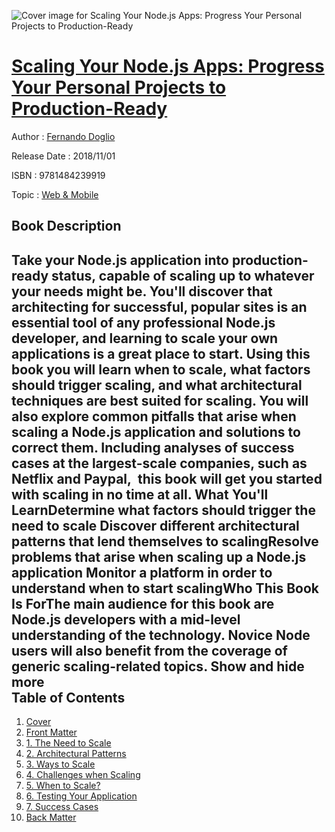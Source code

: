 ![Cover image for Scaling Your Node.js Apps: Progress Your Personal Projects to Production-Ready](https://imgdetail.ebookreading.net/cover/cover/web_mobile/EB9781484239919.jpg)

[Scaling Your Node.js Apps: Progress Your Personal Projects to Production-Ready](https://ebookreading.net/view/book/Scaling+Your+Node.js+Apps%3A+Progress+Your+Personal+Projects+to+Production-Ready-EB9781484239919_1.html "Scaling Your Node.js Apps: Progress Your Personal Projects to Production-Ready")
====================================================================================================================

Author : [Fernando Doglio](https://ebookreading.net/search/author/Fernando+Doglio)

Release Date : 2018/11/01

ISBN : 9781484239919

Topic : [Web & Mobile](https://ebookreading.net/search/category/web-mobile)

Book Description
-----------------

 Take your Node.js application into production-ready status, capable of scaling up to whatever your needs might be. You'll discover that architecting for successful, popular sites is an essential tool of any professional Node.js developer, and learning to scale your own applications is a great place to start. 
Using this book you will learn when to scale, what factors should trigger scaling, and what architectural techniques are best suited for scaling. You will also explore common pitfalls that arise when scaling a Node.js application and solutions to correct them.
Including analyses of success cases at the largest-scale companies, such as Netflix and Paypal,  this book will get you started with scaling in no time at all. 
What You'll LearnDetermine what factors should trigger the need to scale
Discover different architectural patterns that lend themselves to scalingResolve problems that arise when scaling up a Node.js application
Monitor a platform in order to understand when to start scalingWho This Book Is ForThe main audience for this book are Node.js developers with a mid-level understanding of the technology. Novice Node users will also benefit from the coverage of generic scaling-related topics.
        Show and hide more                
Table of Contents
-----------------

1. [Cover](https://ebookreading.net/view/book/Scaling+Your+Node.js+Apps%3A+Progress+Your+Personal+Projects+to+Production-Ready-EB9781484239919_1.html)
1. [Front Matter](https://ebookreading.net/view/book/Scaling+Your+Node.js+Apps%3A+Progress+Your+Personal+Projects+to+Production-Ready-EB9781484239919_2.html)
1. [1. The Need to Scale](https://ebookreading.net/view/book/Scaling+Your+Node.js+Apps%3A+Progress+Your+Personal+Projects+to+Production-Ready-EB9781484239919_3.html)
1. [2. Architectural Patterns](https://ebookreading.net/view/book/Scaling+Your+Node.js+Apps%3A+Progress+Your+Personal+Projects+to+Production-Ready-EB9781484239919_4.html)
1. [3. Ways to Scale](https://ebookreading.net/view/book/Scaling+Your+Node.js+Apps%3A+Progress+Your+Personal+Projects+to+Production-Ready-EB9781484239919_5.html)
1. [4. Challenges when Scaling](https://ebookreading.net/view/book/Scaling+Your+Node.js+Apps%3A+Progress+Your+Personal+Projects+to+Production-Ready-EB9781484239919_6.html)
1. [5. When to Scale?](https://ebookreading.net/view/book/Scaling+Your+Node.js+Apps%3A+Progress+Your+Personal+Projects+to+Production-Ready-EB9781484239919_7.html)
1. [6. Testing Your Application](https://ebookreading.net/view/book/Scaling+Your+Node.js+Apps%3A+Progress+Your+Personal+Projects+to+Production-Ready-EB9781484239919_8.html)
1. [7. Success Cases](https://ebookreading.net/view/book/Scaling+Your+Node.js+Apps%3A+Progress+Your+Personal+Projects+to+Production-Ready-EB9781484239919_9.html)
1. [Back Matter](https://ebookreading.net/view/book/Scaling+Your+Node.js+Apps%3A+Progress+Your+Personal+Projects+to+Production-Ready-EB9781484239919_10.html)
